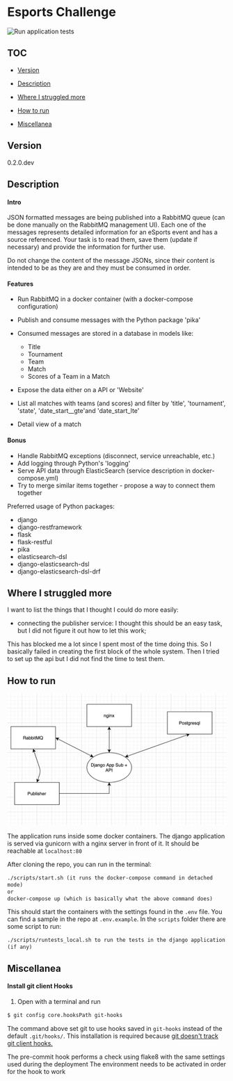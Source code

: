 # Esports Challenge

![Run application tests](https://github.com/aless10/EsportsApp/workflows/Run%20application%20tests/badge.svg)

## TOC

* [Version](#version)
* [Description](#description)
* [Where I struggled more](#where-i-struggled-more)
* [How to run](#how-to-run)

* [Miscellanea](#miscellanea)

## Version

0.2.0.dev

## Description

#### Intro
JSON formatted messages are being published into a RabbitMQ queue (can be done manually on the RabbitMQ management UI).
Each one of the messages represents detailed information for an eSports event and has a source referenced. Your task is to read them, save them (update if necessary) and provide the information for further use.

Do not change the content of the message JSONs, since their content is intended to be as they are and they must be consumed in order.

#### Features
* Run RabbitMQ in a docker container (with a docker-compose configuration)
* Publish and consume messages with the Python package 'pika'
* Consumed messages are stored in a database in models like:
    
    * Title
    * Tournament
    * Team
    * Match
    * Scores of a Team in a Match
* Expose the data either on a API or 'Website'
* List all matches with teams (and scores) and filter by 'title', 'tournament', 'state', 'date_start__gte'and 'date_start_lte'
* Detail view of a match


#### Bonus
* Handle RabbitMQ exceptions (disconnect, service unreachable, etc.)
* Add logging through Python's 'logging'
* Serve API data through ElasticSearch (service description in docker-compose.yml)
* Try to merge similar items together - propose a way to connect them together

Preferred usage of Python packages:
- django
- django-restframework
- flask
- flask-restful
- pika
- elasticsearch-dsl
- django-elasticsearch-dsl
- django-elasticsearch-dsl-drf


## Where I struggled more

I want to list the things that I thought I could do more easily:

* connecting the publisher service: I thought this should be an easy task, but I did not figure it out how to let this work;

This has blocked me a lot since I spent most of the time doing this. So I basically failed in creating the first block of the whole system.
Then I tried to set up the api but I did not find the time to test them.

## How to run

![Sketch](arch_sketch.png?raw=&sanitize=true)

The application runs inside some docker containers. The django application is served via gunicorn with a nginx server in front of it.
It should be reachable at ``localhost:80``

After cloning the repo, you can run in the terminal:
    
    ./scripts/start.sh (it runs the docker-compose command in detached mode)
    or
    docker-compose up (which is basically what the above command does)

This should start the containers with the settings found in the ``.env`` file.
You can find a sample in the repo at `.env.example`.
In the ``scripts`` folder there are some script to run:
    
    ./scripts/runtests_local.sh to run the tests in the django application (if any)
    

## Miscellanea

#### Install git client Hooks

1. Open with a terminal and run
```bash
$ git config core.hooksPath git-hooks
```

The command above set git to use hooks saved in `git-hooks` instead of the default `.git/hooks/`.
This installation is required because [git doesn't track git client hooks.](https://git-scm.com/book/en/v2/Customizing-Git-Git-Hooks)

The pre-commit hook performs a check using flake8 with the same settings used during the deployment
The environment needs to be activated in order for the hook to work